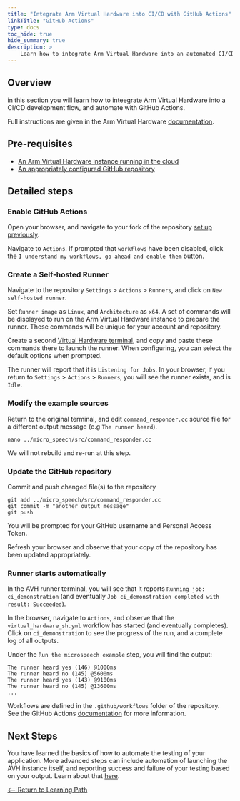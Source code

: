 ```yaml
---
title: "Integrate Arm Virtual Hardware into CI/CD with GitHub Actions"
linkTitle: "GitHub Actions"
type: docs
toc_hide: true
hide_summary: true
description: >
    Learn how to integrate Arm Virtual Hardware into an automated CI/CD development flow with GitHub Actions.
---
```

## Overview
in this section you will learn how to inteegrate Arm Virtual Hardware into a CI/CD development flow, and automate with GitHub Actions.

Full instructions are given in the Arm Virtual Hardware [documentation](https://arm-software.github.io/AVH/main/examples/html/GetStarted.html).

## Pre-requisites

* [An Arm Virtual Hardware instance running in the cloud](/iot/aws/launch)
* [An appropriately configured GitHub repository](/iot/cicd/gh-prep)

## Detailed steps

### Enable GitHub Actions

Open your browser, and navigate to your fork of the repository [set up previously](/iot/cicd/gh-prep).

Navigate to `Actions`. If prompted that `workflows` have been disabled, click the `I understand my workflows, go ahead and enable them` button.

### Create a Self-hosted Runner

Navigate to the repository `Settings` > `Actions` > `Runners`, and click on `New self-hosted runner`.

Set `Runner image` as `Linux`, and `Architecture` as `x64`. A set of commands will be displayed to run on the Arm Virtual Hardware instance to prepare the runner. These commands will be unique for your account and repository.

Create a second [Virtual Hardware terminal](/iot/avh/launch), and copy and paste these commands there to launch the runner. When configuring, you can select the default options when prompted.

The runner will report that it is `Listening for Jobs`. In your browser, if you return to `Settings` > `Actions` > `Runners`, you will see the runner exists, and is `Idle`.

### Modify the example sources

Return to the original terminal, and edit `command_responder.cc` source file for a different output message (e.g `The runner heard`).
```console
nano ../micro_speech/src/command_responder.cc
```
We will not rebuild and re-run at this step.

### Update the GitHub repository

Commit and push changed file(s) to the repository
```
git add ../micro_speech/src/command_responder.cc
git commit -m "another output message"
git push
```
You will be prompted for your GitHub username and Personal Access Token.

Refresh your browser and observe that your copy of the repository has been updated appropriately.

### Runner starts automatically

In the AVH runner terminal, you will see that it reports `Running job: ci_demonstration` (and eventually `Job ci_demonstration completed with result: Succeeded`).

In the browser, navigate to `Actions`, and observe that the `virtual_hardware_sh.yml` workflow has started (and eventually completes). Click on `ci_demonstration` to see the progress of the run, and a complete log of all outputs.

Under the `Run the microspeech example` step, you will find the output:
```
The runner heard yes (146) @1000ms
The runner heard no (145) @5600ms
The runner heard yes (143) @9100ms
The runner heard no (145) @13600ms
...
```
Workflows are defined in the `.github/workflows` folder of the repository. See the GitHub Actions [documentation](https://docs.github.com/en/actions) for more information.

## Next Steps

You have learned the basics of how to automate the testing of your application. More advanced steps can include automation of launching the AVH instance itself, and reporting success and failure of your testing based on your output. Learn about that [here](/iot/cicd/gh-actions).

[<-- Return to Learning Path](/iot/cicd/#sections)
